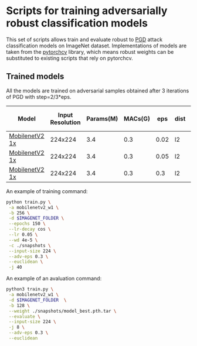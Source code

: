 # Scripts for training adversarially robust classification models

This set of scripts allows train and evaluate robust to [PGD](https://arxiv.org/abs/1706.06083) attack classification
models on ImageNet dataset. Implementations of models are taken from the [pytorchcv](https://github.com/osmr/imgclsmob/tree/master/pytorch/pytorchcv) library,
which means robust weights can be substituted to existing scripts that rely on pytorchcv.

## Trained models

All the models are trained on adversarial samples obtained after 3 iterations of PGD with step=2/3*eps.

Model            | Input Resolution | Params(M) | MACs(G) | eps | dist | Top-1 error | Top-5 error | Top-1 adv error | Top-5 adv error
---              |---               |---        |---      |---  |---   |---          |---          |---              |---
[MobilenetV2 1x](https://drive.google.com/file/d/1WCRjp9Q1oIuRpjmu9hLuE8uf9pLV2LMN/view?usp=sharing)   |224x224           | 3.4       | 0.3     | 0.02| l2   | 72.16       | 90.62       | 71.72           | 90.40
[MobilenetV2 1x](https://drive.google.com/file/d/1O82imwnSBfiaLRFs361jXWmgwkjWwYGv/view?usp=sharing)   |224x224           | 3.4       | 0.3     | 0.05| l2   | 72.12       | 90.34       | 71.11           | 89.84
[MobilenetV2 1x](https://drive.google.com/file/d/1Cz89u3J-0yrx8v8LGP98c4xQw3Dz5sfe/view?usp=sharing)   |224x224           | 3.4       | 0.3     | 0.3 | l2   | 71.38       | 89.8        | 68.79           | 88.50


An example of training command:
```bash
python train.py \
 -a mobilenetv2_w1 \
 -b 256 \
 -d $IMAGENET_FOLDER \
 --epochs 150 \
 --lr-decay cos \
 --lr 0.05 \
 --wd 4e-5 \
 -c ./snapshots \
 --input-size 224 \
 --adv-eps 0.3 \
 --euclidean \
 -j 40
```

An example of an avaluation command:
```bash
python3 train.py \
 -a mobilenetv2_w1 \
 -d $IMAGENET_FOLDER  \
 -b 128 \
 --weight ./snapshots/model_best.pth.tar \
 --evaluate \
 --input-size 224 \
 -j 8 \
 --adv-eps 0.3 \
 --euclidean
```
